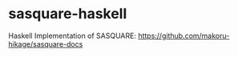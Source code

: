 # sasquare-haskell
Haskell Implementation of SASQUARE: https://github.com/makoru-hikage/sasquare-docs
